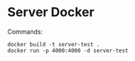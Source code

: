 # Server Docker

Commands:

```shell
docker build -t server-test .
docker run -p 4000:4000 -d server-test
```
